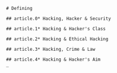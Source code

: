 
~~~~~~~~~~~~~~~~~~~~~~~~~~~~~~~~~~~~~~~~~~~~~~~~~~
# Defining

## article.0* Hacking, Hacker & Security

## article.1* Hacking & Hacker's Class

## article.2* Hacking & Ethical Hacking

## article.3* Hacking, Crime & Law

## article.4* Hacking & Hacker's Aim
_
~~~~~~~~~~~~~~~~~~~~~~~~~~~~~~~~~~~~~~~~~~~~~~~~~~
